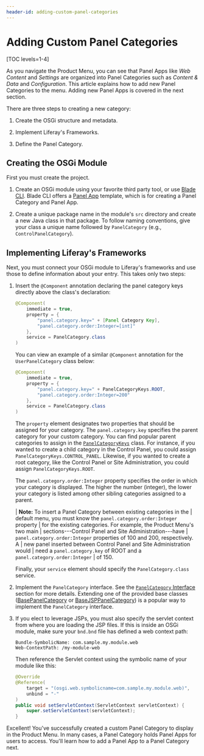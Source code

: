 ```yaml
---
header-id: adding-custom-panel-categories
---
```


# Adding Custom Panel Categories

[TOC levels=1-4]

As you navigate the Product Menu, you can see that Panel Apps like *Web Content*
and *Settings* are organized into Panel Categories such as *Content & Data* and
*Configuration*. This article explains how to add new Panel Categories to the
menu. Adding new Panel Apps is covered in the next section.

There are three steps to creating a new category:

1.  Create the OSGi structure and metadata.

2.  Implement Liferay's Frameworks.

3.  Define the Panel Category.

## Creating the OSGi Module

First you must create the project.

1.  Create an OSGi module using your favorite third party tool, or use
    [Blade CLI](/docs/7-2/reference/-/knowledge_base/r/blade-cli). Blade CLI
    offers a 
    [Panel App](/docs/7-2/reference/-/knowledge_base/r/panel-app-template)
    template, which is for creating a Panel Category and Panel App.

2.  Create a unique package name in the module's `src` directory and create
    a new Java class in that package. To follow naming conventions, give your
    class a unique name followed by `PanelCategory` (e.g.,
    `ControlPanelCategory`).

## Implementing Liferay's Frameworks

Next, you must connect your OSGi module to Liferay's frameworks and use those to
define information about your entry. This takes only two steps: 

1.  Insert the `@Component` annotation declaring the panel category keys
    directly above the class's declaration:

    ```java
    @Component(
        immediate = true,
        property = {
            "panel.category.key=" + [Panel Category Key],
            "panel.category.order:Integer=[int]"
        },
        service = PanelCategory.class
    )
    ```

    You can view an example of a similar `@Component` annotation for the
    `UserPanelCategory` class below:

    ```java
    @Component(
        immediate = true,
        property = {
            "panel.category.key=" + PanelCategoryKeys.ROOT,
            "panel.category.order:Integer=200"
        },
        service = PanelCategory.class
    )
    ```

    The `property` element designates two properties that should be assigned for
    your category. The `panel.category.key` specifies the parent category for
    your custom category. You can find popular parent categories to assign in
    the [`PanelCategoryKeys`](@app-ref@/application-list/latest/javadocs/com/liferay/application/list/PanelCategoryKeys.html)
    class. For instance, if you wanted to create a child category in the Control
    Panel, you could assign `PanelCategoryKeys.CONTROL_PANEL`. Likewise, if you
    wanted to create a root category, like the Control Panel or Site
    Administration, you could assign `PanelCategoryKeys.ROOT`.
    
    The `panel.category.order:Integer` property specifies the order in which
    your category is displayed. The higher the number (integer), the lower your
    category is listed among other sibling categories assigned to a parent.

    | **Note:** To insert a Panel Category between existing categories in the
    | default menu, you must know the `panel.category.order:Integer` property
    | for the existing categories. For example, the Product Menu's two main
    | sections---Control Panel and Site Administration---have
    | `panel.category.order:Integer` properties of 100 and 200, respectively. A
    | new panel inserted between Control Panel and Site Administration would
    | need a `panel.category.key` of ROOT and a `panel.category.order:Integer`
    | of 150.

    Finally, your `service` element should specify the `PanelCategory.class`
    service.

2.  Implement the `PanelCategory` interface. See the
    [`PanelCategory` Interface](/docs/7-2/customization/-/knowledge_base/c/customizing-the-product-menu#panelcategory-interface)
    section for more details. Extending one of the provided base classes
    ([BasePanelCategory](/docs/7-2/customization/-/knowledge_base/c/customizing-the-product-menu#basepanelcategory)
    or
    [BaseJSPPanelCategory](/docs/7-2/customization/-/knowledge_base/c/customizing-the-product-menu#basejsppanelcategory))
    is a popular way to implement the `PanelCategory` interface.

3.  If you elect to leverage JSPs, you must also specify the servlet context
    from where you are loading the JSP files. If this is inside an OSGi module,
    make sure your `bnd.bnd` file has defined a web context path:

    ```
    Bundle-SymbolicName: com.sample.my.module.web
    Web-ContextPath: /my-module-web
    ```

    Then reference the Servlet context using the symbolic name of your module
    like this:

    ```java
    @Override
    @Reference(
        target = "(osgi.web.symbolicname=com.sample.my.module.web)",
        unbind = "-"
    )
    public void setServletContext(ServletContext servletContext) {
        super.setServletContext(servletContext);
    }
    ```

Excellent! You've successfully created a custom Panel Category to display in the
Product Menu. In many cases, a Panel Category holds Panel Apps for users to
access. You'll learn how to add a Panel App to a Panel Category next.
